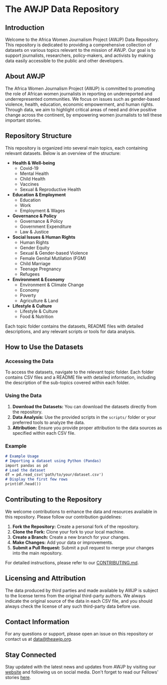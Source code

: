 # The AWJP Data Repository

## Introduction

Welcome to the Africa Women Journalism Project (AWJP) Data Repository. This repository is dedicated to providing a comprehensive collection of datasets on various topics relevant to the mission of AWJP. Our goal is to support journalists, researchers, policy-makers, and activists by making data easily accessible to the public and other developers.

## About AWJP

The Africa Women Journalism Project (AWJP) is committed to promoting the role of African women journalists in reporting on underreported and underrepresented communities. We focus on issues such as gender-based violence, health, education, economic empowerment, and human rights. Through data, we aim to highlight critical areas of need and drive positive change across the continent, by empowering women journalists to tell these important stories.

## Repository Structure

This repository is organized into several main topics, each containing relevant datasets. Below is an overview of the structure:
- **Health & Well-being**
  - Covid-19
  - Mental Health
  - Child Health
  - Vaccines
  - Sexual & Reproductive Health
- **Education & Employment**
  - Education
  - Work
  - Employment & Wages
- **Governance & Policy**
  - Governance & Policy
  - Government Expenditure
  - Law & Justice
- **Social Issues & Human Rights**
  - Human Rights
  - Gender Equity
  - Sexual & Gender-based Violence
  - Female Genital Mutilation (FGM)
  - Child Marriage
  - Teenage Pregnancy
  - Refugees
- **Environment & Economy**
  - Environment & Climate Change
  - Economy
  - Poverty
  - Agriculture & Land
- **Lifestyle & Culture**
  - Lifestyle & Culture
  - Food & Nutrition

Each topic folder contains the datasets, README files with detailed descriptions, and any relevant scripts or tools for data analysis.

## How to Use the Datasets

### Accessing the Data 

To access the datasets, navigate to the relevant topic folder. Each folder contains CSV files and a README file with detailed information, including the description of the sub-topics covered within each folder.

### Using the Data

1. **Download the Datasets:** You can download the datasets directly from the repository.
2. **Data Analysis:** Use the provided scripts in the `scripts/` folder or your preferred tools to analyze the data.
3. **Attribution:** Ensure you provide proper attribution to the data sources as specified within each CSV file.

### Example

```markdown
# Example Usage
# Importing a dataset using Python (Pandas)
import pandas as pd
# Load the dataset
df = pd.read_csv('path/to/your/dataset.csv')
# Display the first few rows
print(df.head())
```

## Contributing to the Repository

We welcome contributions to enhance the data and resources available in this repository. Please follow our contribution guidelines:
1. **Fork the Repository:** Create a personal fork of the repository.
2. **Clone the Fork:** Clone your fork to your local machine.
3. **Create a Branch:** Create a new branch for your changes.
4. **Make Changes:** Add your data or improvements.
5. **Submit a Pull Request:** Submit a pull request to merge your changes into the main repository.

For detailed instructions, please refer to our [CONTRIBUTING.md](CONTRIBUTING.md).

## Licensing and Attribution

The data produced by third parties and made available by AWJP is subject to the license terms from the original third-party authors. We always indicate the original source of the data in each CSV file, and you should always check the license of any such third-party data before use.

## Contact Information

For any questions or support, please open an issue on this repository or contact us at [data@theawjp.org](mailto:data@theawjp.org).

## Stay Connected

Stay updated with the latest news and updates from AWJP by visiting our [website](https://theawjp.org/) and following us on social media. Don't forget to read our Fellows' stories [here](https://theawjp.org/stories/).

